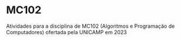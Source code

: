 # MC102

Atividades para a disciplina de MC102 (Algoritmos e Programação de Computadores) ofertada pela UNICAMP em 2023
